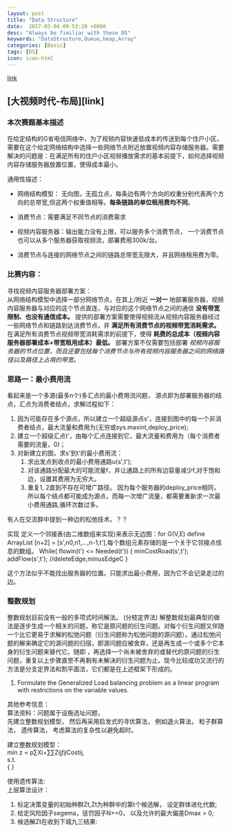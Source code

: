 ```yaml
---
layout: post
title: "Data Structure"
date:  2017-03-04 09:53:20 +0800
desc: "Always be fimiliar with these DS"
keywords: "DataStructure,Queue,heap,Array"
categories: [Basic]
tags: [DS]
icon: icon-html
---
```

[link](http://codecraft.huawei.com/home/detail)
## [大视频时代-布局][link]
### 本次赛题基本描述
在给定结构的G省电信网络中，为了视频内容快速低成本的传送到每个住户小区，需要在这个给定网络结构中选择一些网络节点附近放置视频内容存储服务器。需要解决的问题是：在满足所有的住户小区视频播放需求的基本前提下，如何选择视频内容存储服务器放置位置，使得成本最小。

通用性描述：  
* 网络结构模型： 无向图，无孤立点，每条边有两个方向的权重分别代表两个方向的总带宽,但这两个权重值相等。**每条链路的单位租用费均不同**。  

* 消费节点：需要满足不同节点的消费需求  
* 视频内容服务器：输出能力没有上限，可以服务多个消费节点， 一个消费节点也可以从多个服务器获取视频流，部署费用300k/台。  
* 消费节点与连接的网络节点之间的链路总带宽无限大，并且网络租用费为零。  

### 比赛内容：
寻找视频内容服务器部署方案：  
从网络结构模型中选择一部分网络节点，在其上/附近 **一对一** 地部署服务器，视频内容服务器与对应的这个节点直连，与对应的这个网络节点之间的通信 **没有带宽限制、也没有通信成本。** 提供的部署方案需要使得视频流从视频内容服务器经过一些网络节点和链路到达消费节点，并 **满足所有消费节点的视频带宽消耗需求。**  
在满足所有消费节点视频带宽消耗需求的前提下，使得 **耗费的总成本（视频内容服务器部署成本+带宽租用成本）最低。** 部署方案不仅需要包括部署 *视频内容服务器的节点位置，而且还要包括每个消费节点与所有视频内容服务器之间的网络路径以及路径上占用的带宽。*


### 思路一：最小费用流
看起来是一个多源(最多n个)多汇点的最小费用流问题， 源点即为部署服务器的结点，汇点为消费者结点，求解过程如下：

1. 因为可能存在多个源点，所以建立一个超级源点s'，连接到图中的每一个非消费者结点，最大流量和费用为(无穷或sys.maxint,deploy_price);
2. 建立一个超级汇点t'，由每个汇点连接到它，最大流量和费用为（每个消费者需要的流量，0)；
3. 对新建立的图，求s'到t'的最小费用流：
	1. 求出发点到收点的最小费用通路u(s',t');
	2. 对该通路分配最大的可能流量f，并让通路上的所有边容量减少f,对于饱和边，设置其费用为无穷大。
	3. 重复1, 2直到不存在可增广路径。
因为每个服务器的deploy_price相同，所以每个结点都可能成为源点，而每一次增广流量，都需要重新求一次最小费用通路,循环次数过多。  
  
有人在交流群中提到一种边的松弛技术。？？  
  
实现
定义一个邻接表(由二维数组来实现)来表示无边图：for G(V,E) define ArrayList<Node> [n+2] = [s',n0,n1,...,n-1,t'],每个数组元素存储的是一个关于它邻接点信息的数组。
While( flowin(t') <= Needed(t'))
{
	minCostRoad(s',t');
	addFlow(s',t');	//deleteEdge,minusEdgeC
}

这个方法似乎不能找出服务器的位置。只能求出最小费用，因为它不会记录走过的边。

### 整数规划
整数规划目前没有一般的多项式时间解法。  (分枝定界法)
解整数规划最典型的做法是逐步生成一个相关的问题，称它是原问题的衍生问题。对每个衍生问题又伴随一个比它更易于求解的松弛问题（衍生问题称为松弛问题的源问题）。通过松弛问题的解来确定它的源问题的归宿，即源问题应被舍弃，还是再生成一个或多个它本身的衍生问题来替代它。随即 ，再选择一个尚未被舍弃的或替代的原问题的衍生问题，重复以上步骤直至不再剩有未解决的衍生问题为止。现今比较成功又流行的方法是分支定界法和割平面法，它们都是在上述框架下形成的。  

  
1. Formulate the Generalized Load balancing problem as a linear program with restrictions on the variable values.
  
  
其他参考信息：  
算法资料：问题属于设施选址问题，  
先建立整数规划模型， 然后再采用启发式的寻优算法， 例如退火算法， 粒子群算法， 遗传算法， 考虑算法的复杂性以避免超时。  

建立整数规划模型：  
min z = p∑Xi+∑∑Zij*fij*Costij,  
s.t.  
 {
}  
  
使用遗传算法:  
上层算法设计：
1. 标定决策变量的初始种群Zt,Zt为种群中的第t个候选解， 设定群体进化代数;
2. 给定风险因子segema，惩罚因子N>=0， 以及允许的最大偏差Dmax > 0;  
3. 候选解Zt在收到下城九三结果:   

